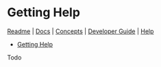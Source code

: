 # Getting Help

[Readme](/README.md) | [Docs](/docs/Documentation.md) | [Concepts](/docs/concepts.md) | [Developer Guide](/docs/For_Developers.md) | [Help](/docs/help.md)

- [Getting Help](#getting-help)

Todo